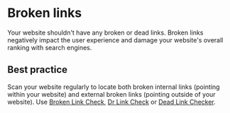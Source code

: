 # Broken links

Your website shouldn't have any broken or dead links. Broken links negatively impact the user experience and damage your website's overall ranking with search engines.

## Best practice

Scan your website regularly to locate both broken internal links (pointing within your website) and external broken links (pointing outside of your website). Use [Broken Link Check](https://www.brokenlinkcheck.com), [Dr Link Check](https://www.drlinkcheck.com) or [Dead Link Checker](https://www.deadlinkchecker.com).
